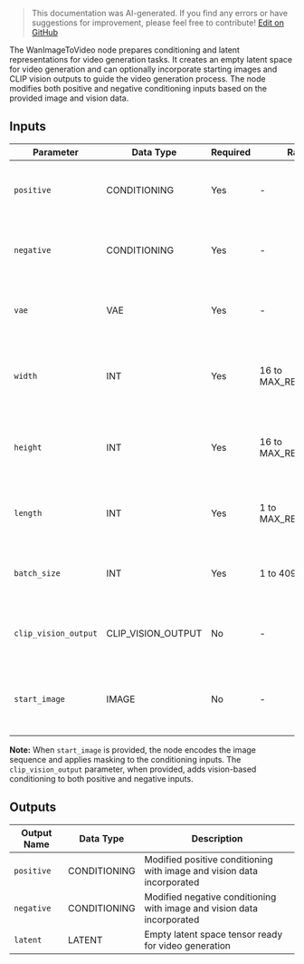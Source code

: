 > This documentation was AI-generated. If you find any errors or have suggestions for improvement, please feel free to contribute! [Edit on GitHub](https://github.com/Comfy-Org/embedded-docs/blob/main/comfyui_embedded_docs/docs/WanImageToVideo/en.md)

The WanImageToVideo node prepares conditioning and latent representations for video generation tasks. It creates an empty latent space for video generation and can optionally incorporate starting images and CLIP vision outputs to guide the video generation process. The node modifies both positive and negative conditioning inputs based on the provided image and vision data.

## Inputs

| Parameter | Data Type | Required | Range | Description |
|-----------|-----------|----------|-------|-------------|
| `positive` | CONDITIONING | Yes | - | Positive conditioning input for guiding the generation |
| `negative` | CONDITIONING | Yes | - | Negative conditioning input for guiding the generation |
| `vae` | VAE | Yes | - | VAE model for encoding images to latent space |
| `width` | INT | Yes | 16 to MAX_RESOLUTION | Width of the output video (default: 832, step: 16) |
| `height` | INT | Yes | 16 to MAX_RESOLUTION | Height of the output video (default: 480, step: 16) |
| `length` | INT | Yes | 1 to MAX_RESOLUTION | Number of frames in the video (default: 81, step: 4) |
| `batch_size` | INT | Yes | 1 to 4096 | Number of videos to generate in a batch (default: 1) |
| `clip_vision_output` | CLIP_VISION_OUTPUT | No | - | Optional CLIP vision output for additional conditioning |
| `start_image` | IMAGE | No | - | Optional starting image to initialize the video generation |

**Note:** When `start_image` is provided, the node encodes the image sequence and applies masking to the conditioning inputs. The `clip_vision_output` parameter, when provided, adds vision-based conditioning to both positive and negative inputs.

## Outputs

| Output Name | Data Type | Description |
|-------------|-----------|-------------|
| `positive` | CONDITIONING | Modified positive conditioning with image and vision data incorporated |
| `negative` | CONDITIONING | Modified negative conditioning with image and vision data incorporated |
| `latent` | LATENT | Empty latent space tensor ready for video generation |
